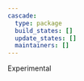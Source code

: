 ```yaml
---
cascade:
  type: package
  build_states: []
  update_states: []
  maintainers: []
---
```


Experimental
